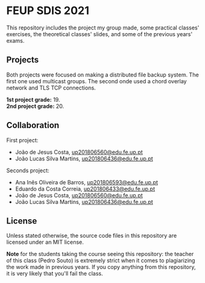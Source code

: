 # FEUP SDIS 2021

This repository includes the project my group made, some practical classes'
exercises, the theoretical classes' slides, and some of the previous years'
exams.

## Projects

Both projects were focused on making a distributed file backup system. The first
one used multicast groups. The second onde used a chord overlay network and TLS
TCP connections.

**1st project grade:** 19.  
**2nd project grade:** 20.

## Collaboration

First project:

- João de Jesus Costa, up201806560@edu.fe.up.pt
- João Lucas Silva Martins, up201806436@edu.fe.up.pt

Seconds project:

- Ana Inês Oliveira de Barros, up201806593@edu.fe.up.pt
- Eduardo da Costa Correia, up201806433@edu.fe.up.pt
- João de Jesus Costa, up201806560@edu.fe.up.pt
- João Lucas Silva Martins, up201806436@edu.fe.up.pt

## License

Unless stated otherwise, the source code files in this repository are licensed
under an MIT license.

**Note** for the students taking the course seeing this repository: the teacher
of this class (Pedro Souto) is extremely strict when it comes to plagiarizing
the work made in previous years. If you copy anything from this repository, it
is very likely that you'll fail the class.
